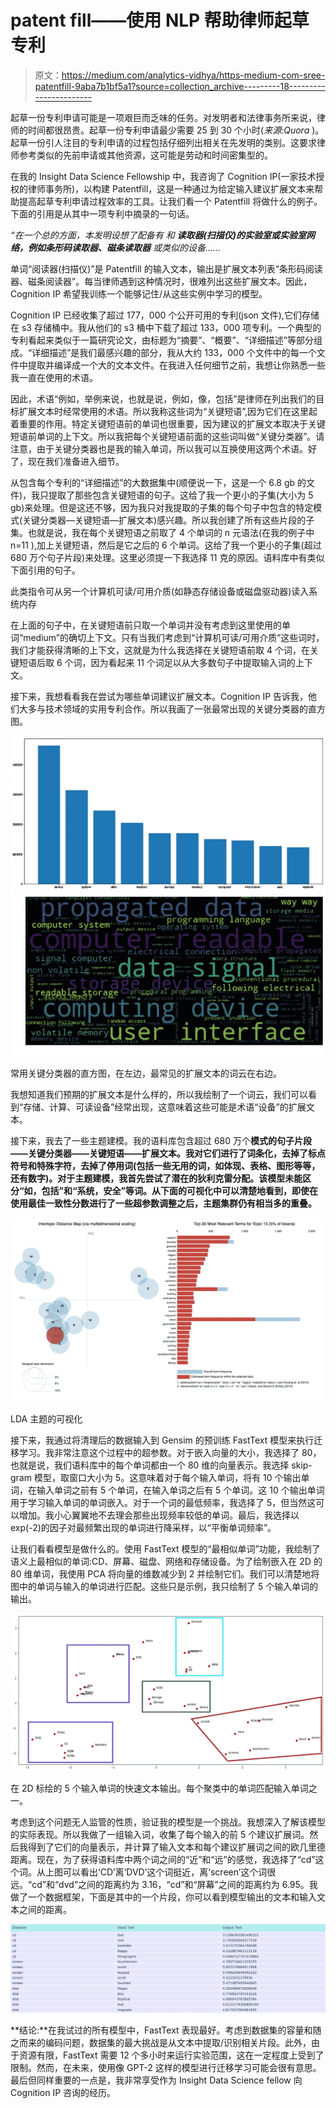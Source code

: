 # patent fill——使用 NLP 帮助律师起草专利

> 原文：<https://medium.com/analytics-vidhya/https-medium-com-sree-patentfill-9aba7b1bf5a1?source=collection_archive---------18----------------------->

起草一份专利申请可能是一项艰巨而乏味的任务。对发明者和法律事务所来说，律师的时间都很昂贵。起草一份专利申请最少需要 25 到 30 个小时(*来源:Quora* )。起草一份引人注目的专利申请的过程包括仔细列出相关在先发明的类别。这要求律师参考类似的先前申请或其他资源，这可能是劳动和时间密集型的。

在我的 Insight Data Science Fellowship 中，我咨询了 Cognition IP(一家技术授权的律师事务所)，以构建 Patentfill，这是一种通过为给定输入建议扩展文本来帮助提高起草专利申请过程效率的工具。让我们看一个 Patentfill 将做什么的例子。下面的引用是从其中一项专利中摘录的一句话。

*“在一个总的方面，本发明设想了配备有* *和* ***读取器(扫描仪)的实验室或实验室网络，例如条形码读取器、磁条读取器*** *或类似的设备……*

单词“阅读器(扫描仪)”是 Patentfill 的输入文本，输出是扩展文本列表“条形码阅读器、磁条阅读器”。每当律师遇到这种情况时，很难列出这些扩展文本。因此，Cognition IP 希望我训练一个能够记住/从这些实例中学习的模型。

Cognition IP 已经收集了超过 177，000 个公开可用的专利(json 文件),它们存储在 s3 存储桶中。我从他们的 s3 桶中下载了超过 133，000 项专利。一个典型的专利看起来类似于一篇研究论文，由标题为“摘要”、“概要”、“详细描述”等部分组成。“详细描述”是我们最感兴趣的部分，我从大约 133，000 个文件中的每一个文件中提取并编译成一个大的文本文件。在我进入任何细节之前，我想让你熟悉一些我一直在使用的术语。

因此，术语“例如，举例来说，也就是说，例如，像，包括”是律师在列出我们的目标扩展文本时经常使用的术语。所以我称这些词为“关键短语”,因为它们在这里起着重要的作用。特定关键短语前的单词也很重要，因为建议的扩展文本取决于关键短语前单词的上下文。所以我把每个关键短语前面的这些词叫做“关键分类器”。请注意，由于关键分类器也是我的输入单词，所以我可以互换使用这两个术语。好了，现在我们准备进入细节。

从包含每个专利的“详细描述”的大数据集中(顺便说一下，这是一个 6.8 gb 的文件)，我只提取了那些包含关键短语的句子。这给了我一个更小的子集(大小为 5 gb)来处理。但是这还不够，因为我只对我提取的子集的每个句子中包含的特定模式(关键分类器—关键短语—扩展文本)感兴趣。所以我创建了所有这些片段的子集。也就是说，我在每个关键短语之前取了 4 个单词的 n 元语法(在我的例子中 n=11 ),加上关键短语，然后是它之后的 6 个单词。这给了我一个更小的子集(超过 680 万个句子片段)来处理。这里必须提一下我选择 11 克的原因。语料库中有类似下面引用的句子。

此类指令可从另一个计算机可读/可用介质(如静态存储设备或磁盘驱动器)读入系统内存

在上面的句子中，在关键短语前只取一个单词并没有考虑到这里使用的单词“medium”的确切上下文。只有当我们考虑到“计算机可读/可用介质”这些词时，我们才能获得清晰的上下文，这就是为什么我选择在关键短语前取 4 个词，在关键短语后取 6 个词，因为看起来 11 个词足以从大多数句子中提取输入词的上下文。

接下来，我想看看我在尝试为哪些单词建议扩展文本。Cognition IP 告诉我，他们大多与技术领域的实用专利合作。所以我画了一张最常出现的关键分类器的直方图。

![](img/8fbc00971f78977410ceb0bf005813a1.png)![](img/ef87dd464e0843e32aa665646ff297fc.png)

常用关键分类器的直方图，在左边，最常见的扩展文本的词云在右边。

我想知道我们预期的扩展文本是什么样的，所以我绘制了一个词云，我们可以看到“存储、计算、可读设备”经常出现，这意味着这些可能是术语“设备”的扩展文本。

接下来，我去了一些主题建模。我的语料库包含超过 680 万个**模式的句子片段——关键分类器——关键短语——扩展文本。我对它们进行了词条化，去掉了标点符号和特殊字符，去掉了停用词(包括一些无用的词，如体现、表格、图形等等，还有数字)。对于主题建模，我首先尝试了潜在的狄利克雷分配。该模型未能区分“如，包括”和“系统，安全”等词。从下面的可视化中可以清楚地看到，即使在使用最佳一致性分数进行了一些超参数调整之后，主题集群仍有相当多的重叠。**

![](img/e1031e31b932f3c136ab442396307e6f.png)

LDA 主题的可视化

接下来，我通过将清理后的数据输入到 Gensim 的预训练 FastText 模型来执行迁移学习。我非常注意这个过程中的超参数。对于嵌入向量的大小，我选择了 80，也就是说，我们语料库中的每个单词都由一个 80 维的向量表示。我选择 skip-gram 模型，取窗口大小为 5。这意味着对于每个输入单词，将有 10 个输出单词，在输入单词之前有 5 个单词，在输入单词之后有 5 个单词。这 10 个输出单词用于学习输入单词的单词嵌入。对于一个词的最低频率，我选择了 5，但当然这可以增加。我小心翼翼地不去理会那些出现频率较低的单词。最后，我选择以 exp(-2)的因子对最频繁出现的单词进行降采样，以“平衡单词频率”。

让我们看看模型是做什么的。使用 FastText 模型的“最相似单词”功能，我绘制了语义上最相似的单词:CD、屏幕、磁盘、网络和存储设备。为了绘制嵌入在 2D 的 80 维单词，我使用 PCA 将向量的维数减少到 2 并绘制它们。我们可以清楚地将图中的单词与输入的单词进行匹配。这些只是示例，我只绘制了 5 个输入单词的输出。

![](img/213289c572c71dabbef097c066d08c5d.png)

在 2D 标绘的 5 个输入单词的快速文本输出。每个聚类中的单词匹配输入单词之一。

考虑到这个问题无人监管的性质，验证我的模型是一个挑战。我想深入了解该模型的实际表现。所以我做了一组输入词，收集了每个输入的前 5 个建议扩展词。然后我得到了它们的向量表示，并计算了输入文本和每个建议扩展词之间的欧几里德距离。现在，为了获得语料库中两个词之间的“近”和“远”的感觉，我选择了“cd”这个词。从上图可以看出‘CD’离‘DVD’这个词挺近，离‘screen’这个词很远。“cd”和“dvd”之间的距离约为 3.16，“cd”和“屏幕”之间的距离约为 6.95。我做了一个数据框架，下面是其中的一个片段，你可以看到模型输出的文本和输入文本之间的距离。

![](img/7a14a5d4b3224b8d88aac39543dd55f0.png)

**结论:**在我试过的所有模型中，FastText 表现最好。考虑到数据集的容量和随之而来的编码问题，数据集的最大挑战是从文本中提取/识别相关片段。此外，由于资源有限，FastText 需要 12 个多小时来运行实验范围，这在一定程度上受到了限制。然而，在未来，使用像 GPT-2 这样的模型进行迁移学习可能会很有意思。最后但同样重要的一点是，我非常享受作为 Insight Data Science fellow 向 Cognition IP 咨询的经历。